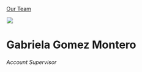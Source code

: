 





[Our Team](/who-we-are/team/)


![](data:image/gif;base64,R0lGODlhAQABAAAAACH5BAEKAAEALAAAAAABAAEAAAICTAEAOw==)![](https://www.gmmb.com/wp-content/uploads/2021/12/Gabby-Gomez-03164_SM-468x468.jpg)


Gabriela Gomez Montero
======================


###### Account Supervisor











